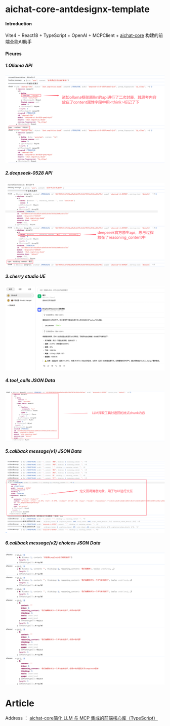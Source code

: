 # aichat-core-antdesignx-template

#### Introduction
Vite4 + React18 + TypeScript + OpenAI + MCPClient + [aichat-core](https://www.npmjs.com/package/aichat-core) 构建的前端全能AI助手



#### Picures 

##### 1.Ollama API 
![image](./public/images/1.ollama-api-data.jpg)

##### 2.deepseek-0528  API 
![image](./public/images/2.deepseek-api-data.jpg)

##### 3.cherry studio UE
![image](./public/images/3.cherry-studio-chatui.jpg)


##### 4.tool_calls JSON Data
![image](./public/images/4.tool-calls-data.jpg)


##### 5.callback message(v1) JSON Data
![image](./public/images/5.callBackMessage-data.jpg)

##### 6.callback message(v2) choices JSON Data
![image](./public/images/6.callBackMessageChoices-data.png)

# Article

Address ： [aichat-core简化 LLM 与 MCP 集成的前端核心库（TypeScript）](https://blog.csdn.net/Appleyk/article/details/149234650) 


